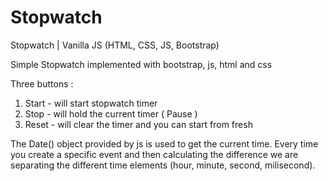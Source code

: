 # Stopwatch
Stopwatch | Vanilla JS (HTML, CSS, JS, Bootstrap)

Simple Stopwatch implemented with bootstrap, js, html and css

Three buttons :
1. Start - will start stopwatch timer
2. Stop - will hold the current timer ( Pause )
3. Reset - will clear the timer and you can start from fresh

The Date() object provided by js is used to get the current time. Every time you create a specific event and then calculating the difference we are separating the different time elements (hour, minute, second, milisecond).
